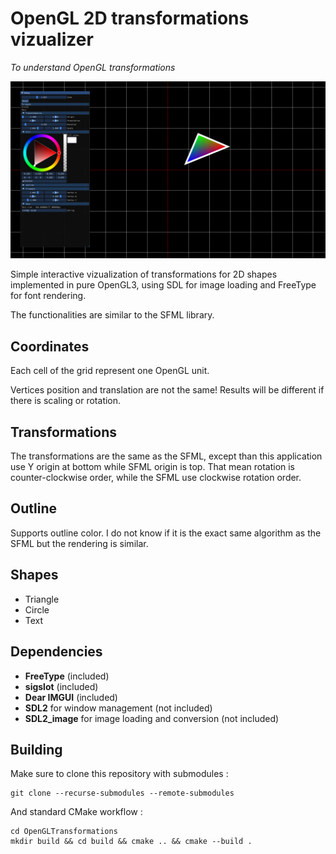 # OpenGL 2D transformations vizualizer

*To understand OpenGL transformations*

![Screenshot](https://raw.githubusercontent.com/Eren121/OpenGLTransformations/master/assets/screenshots/img.png)


Simple interactive vizualization of transformations for 2D shapes implemented
in pure OpenGL3, using SDL for image loading and FreeType for font rendering.

The functionalities are similar to the SFML library.
## Coordinates

Each cell of the grid represent one OpenGL unit.

Vertices position and translation are not the same! Results
will be different if there is scaling or rotation.

## Transformations

The transformations are the same as the SFML, except than this application use Y origin at bottom
while SFML origin is top. That mean rotation is counter-clockwise order, while the
SFML use clockwise rotation order.

## Outline

Supports outline color. I do not know if it is the exact same algorithm
as the SFML but the rendering is similar.

## Shapes

- Triangle
- Circle
- Text

## Dependencies

- **FreeType** (included)
- **sigslot** (included)
- **Dear IMGUI** (included)
- **SDL2** for window management (not included)
- **SDL2_image** for image loading and conversion (not included)

## Building

Make sure to clone this repository with submodules :

    git clone --recurse-submodules --remote-submodules

And standard CMake workflow :

    cd OpenGLTransformations
    mkdir build && cd build && cmake .. && cmake --build .